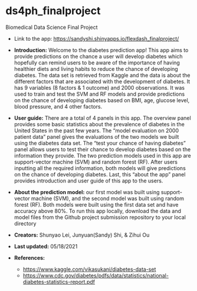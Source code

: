 # ds4ph_finalproject
Biomedical Data Science Final Project

- Link to the app: https://sandyshi.shinyapps.io/flexdash_finalproject/

- **Introduction:** Welcome to the diabetes prediction app! This app aims to provide predictions on the chance a user will develop diabetes which hopefully can remind users to be aware of the importance of having healthier diets and living habits to reduce the chance of developing diabetes. The data set is retrieved from Kaggle and the data is about the different factors that are associated with the development of diabetes. It has 9 variables (8 factors & 1 outcome) and 2000 observations. It was used to train and test the SVM and RF models and provide predictions on the chance of developing diabetes based on BMI, age, glucose level, blood pressure, and 4 other factors.  


- **User guide:** There are a total of 4 panels in this app. The overview panel provides some basic statistics about the prevalence of diabetes in the United States in the past few years. The “model evaluation on 2000 patient data” panel gives the evaluations of the two models we built using the diabetes data set. The “test your chance of having diabetes” panel allows users to test their chance to develop diabetes based on the information they provide. The two prediction models used in this app are support-vector machine (SVM) and random forest (RF). After users inputting all the required information, both models will give predictions on the chance of developing diabetes. Last, this “about the app” panel provides introduction and user guide of this app to the users.


- **About the prediction model:** our first model was built using support-vector machine (SVM), and the second model was built using random forest (RF). Both models were built using the first data set and have accuracy above 80%. To run this app locally, download the data and model files from the Github project submission repository to your local directory



- **Creators:** Shunyao Lei, Junyuan(Sandy) Shi, & Zihui Ou

- **Last updated:** 05/18/2021

- **References:** 
  + https://www.kaggle.com/vikasukani/diabetes-data-set
  + https://www.cdc.gov/diabetes/pdfs/data/statistics/national-diabetes-statistics-report.pdf

